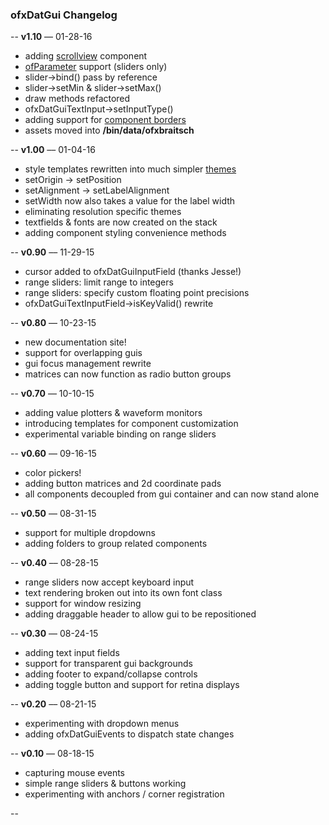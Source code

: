 ### ofxDatGui Changelog

--
**v1.10** –– 01-28-16

* adding [scrollview](http://braitsch.github.io/ofxDatGui/index.html#scrollviews) component
* [ofParameter](http://openframeworks.cc/documentation/types/ofParameter/) support (sliders only)
* slider->bind() pass by reference
* slider->setMin & slider->setMax()
* draw methods refactored
* ofxDatGuiTextInput->setInputType()
* adding support for [component borders](http://braitsch.github.io/ofxDatGui/index.html#api)
* assets moved into **/bin/data/ofxbraitsch**

--
**v1.00** –– 01-04-16

* style templates rewritten into much simpler [themes](http://braitsch.github.io/ofxDatGui/themes.html)
* setOrigin -> setPosition
* setAlignment -> setLabelAlignment
* setWidth now also takes a value for the label width
* eliminating resolution specific themes
* textfields & fonts are now created on the stack
* adding component styling convenience methods

--
**v0.90** –– 11-29-15

* cursor added to ofxDatGuiInputField (thanks Jesse!)
* range sliders: limit range to integers
* range sliders: specify custom floating point precisions
* ofxDatGuiTextInputField->isKeyValid() rewrite

--
**v0.80** –– 10-23-15

* new documentation site!
* support for overlapping guis
* gui focus management rewrite
* matrices can now function as radio button groups

--
**v0.70** –– 10-10-15

* adding value plotters & waveform monitors
* introducing templates for component customization
* experimental variable binding on range sliders

--
**v0.60** –– 09-16-15

* color pickers!
* adding button matrices and 2d coordinate pads
* all components decoupled from gui container and can now stand alone

--
**v0.50** –– 08-31-15

* support for multiple dropdowns
* adding folders to group related components

--
**v0.40** –– 08-28-15

* range sliders now accept keyboard input
* text rendering broken out into its own font class
* support for window resizing
* adding draggable header to allow gui to be repositioned

--
**v0.30** –– 08-24-15

* adding text input fields
* support for transparent gui backgrounds
* adding footer to expand/collapse controls
* adding toggle button and support for retina displays

--
**v0.20** –– 08-21-15

* experimenting with dropdown menus
* adding ofxDatGuiEvents to dispatch state changes

--
**v0.10** –– 08-18-15

* capturing mouse events
* simple range sliders & buttons working 
* experimenting with anchors / corner registration

--